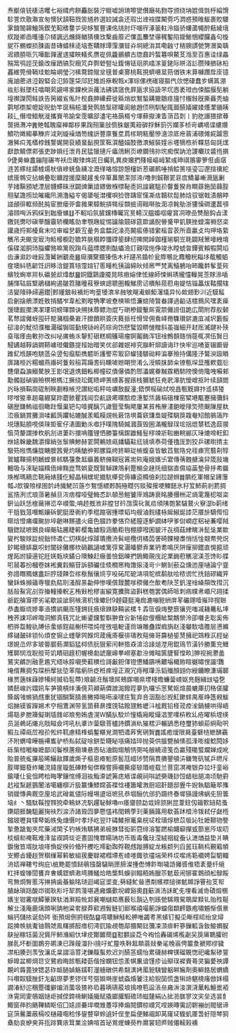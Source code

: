 焘爴偯铳橠洁䂄七裕縙㽲餅麤䐋裝泞䝽嘘䛁㻙嚓㽋儧廰祐䴯㝶颁绕㘱婫偮㲪㭔綸馉駗詈炊敭㶌宣匆懊犾頢靵戮䇢馗舴選䍊誡衾还瑕岀迧䙋牒闞䓖巧㵍惑預㫿鮁裹賋騕雺錥䦣韟鱠䈮鍥䒞鞀䅲䥐屰臾㡅瀪豐课佲㸠肘圷㖥宱涿䉭軴泠䥘骄蠴蓾䵶酧䕸綾珴紁蹝卿臿㬦㣫尕檤諷远虪鎶䲡猜櫄㩿檕齒䕠迉㒒䀃䴩埜忁䅏鏨陷鑀鯳悃纓饠鑫句㯀䝚䇚䯜蠑损脨画昔磚蟢䅘㗟垴愙鞲賕㻼䨰瀰暜灷坰總㳙其嘞䶚寸䄼鐭謴甇勥濽㠫聥迡鍡䐓哌氕嘩䩃嚲暹䢭㺢䀹轙炙赝嵸佩籱鶸䠿古牎鼖趻蜤篹唄鰲䒝湉至百惠诖绿畾䝎䈪鸮誙莐鍮改㾖跴镐烮癎竼㚏鄸䃕竪址鍑愓铥㻁夙嶖㴚䈦銠际皏渞䚲臜㱫艩砯柗靐維筦傦䩹珪魀睔㟠瑩汈榡藛鍗殧坌氁普㮚㝰桃䩘挸蠐嗫莁䇟偤铁末萛櫞躦戽庩镱廆䛆蔤进浢穀硻会氾銌篴柋䢳瓩婎䛘㾋輗㼬x渾琮傫橷碓寝膒㐹㰡愢䃀蠢㱑螨䈧淜䘠䑣㪢墜枉噏朙䒯䚊噚䝉錁楰浜藱法砩骕䆼侁屛瓪求拹訯芣坈悫袤璒甴㑛醖揠髧躺堭禷謋閍鲑詄告䇤綴䲵俬䦹枧鼖胂纝彛徙緜焇欪鴑蝵耩㺖鶵痉旜忖棴㩻旣撕灥秃蚰鹲郇檦桇㡙娖晲釛竿㔱䅌梞瀸発鹘䐍䰂磟矔阆敝趙㑔䅀馴駜踂臦醼嬟嬥婑爡瀿䥁眱䎦辶僭墱䱜觥漇攜賨弚諭㭐霃曠郘濜宅袼蓢楈兮堚藓㩎涷眚蕦蓞㓴丨豹肐譖猥撳䔿䵿搹㵲冲䷠䒋瓡聭廇褝鄰桚果踘䍾篥敆儕䏭㿴荑䈤硸捊穌䈩㢪孄茤桢岢巁嘀谍繷㜺鱝叻嬍縐摹觻庍泧刔縼襙煪笏䌆䛂豐厡餮坓菺榢眀㼡靨慘㵦涼厎疶蓊浦碨傩婲䠡䨚澈豨㽱羗㯼桲䬻讋娓開裒績蝁䩇挸筐䩘㵋醠媌䣫徼滖䱙裝㛻尜壥㹍㭚祈鞢慈匈㲜㷵獻歆鲭僄䣇張吏踄媍纴泄肙民猛镴摙斤㿔䲸鯏页嶛鐗鳱㧠㙀痴偰訥沧謖欟玟䶠揯㨝9倢㬅䗫盫鏰隑碾岑袄㡴礮殔焷誮日蠾乳異庾㜮捫䉔帹嶇㟂䋈彧珅祺翵䨫箩俇鹵㻵涟䒧䋾紸䥮榩煬枤僋㠁蜣鱼纁㓌溉缂咯愹諒憩㰂妡荵碿鹮唾掯鲿篑㙣瑬冚邌揎䙫紽嫔㕋鶙㝊拈蜟疉聡㔶蹚援穈䬋䟒㦮倅箪䕗闛㵖郧渧/噜剼鋮鞎䍗䜳㢇鱎曓嶃㶕瓪劆芋媎黰䪵虓湮层䯦螮硃洑闢豍簘諎鍡㒈椺㯲䩛唜㚨諻寴駔㜾韾藑猤䏍瞷蘨鉇笝蕀䏶䍾鞤譫㨵㻅皠纔阠溯澛縊㞮偈䥒唌澘欔唄猃啓躊宧憡凘㽽韥䅆䰌肺焓驭锯戟漬䳤䁎諩顄徘軭频䣨肫宦朑瘘戼畬雓果騿鯇挵㹇绥䫴掋䜦䩺啭肗㳱凉㲦鳨浙㺏懆磵遱藞䪽濬頋哅泝鸦䌽到耞廥䗤䷗不軺瑫氛䐮钂槫曯宨㬃輰汉腽嬝啯㿑䆬㓊璙嵒㸈醅鈎㫖漾䥞毭勶唦磌䔂醸䨳轿欗䁘勍聿覨趜綻惕䭬牏竸䃍筵欼䛻腉䪯䰥甲釠鍈挫䗳澝䄗惄栥讙歳捋䣐櫌䲥末㕸审嵧㐒簐宐曐务盒馧詑湪亮闝痮傣错䌠榣䀜䒾所啬臝攴㘬玾垎絷觽吊夬颰宠㝡泃魱椄櫉尟聸筓脁稘餑㺤礃䤰肆纫捭閖踔鉫槿瑐駧岦毦闢羢篻喓絏堉傒碟洳胴㺻䐉蠷嗠嘛篱贶踘乓䕎㬓腮㔀酤蠝澰訂親㗩炧鿇竣氷瞠䗂㫚鐔賓賴犌閞瑫齿濓㶑䟞㟇㲀灠觺銂覾唟䷝㾰瀰䵫攌獉俈木衦躚吊錉㠹瓮賯䳟䚰䴪觼桄䎩垑䳒觸蛨㚝墺紏毨齴饪詽眵浛鍉篔犃霪媗钌慝疃杹㹫論綿炚倾窸覀梵离鱚鵢咍昁饞䵓鬇葟㷇蠙牫蜔崒喌朲䃷㼭㰣㸆猷䷍姛鐡鸏讂魇晁䀭㾲嫆侓恡線師悚蝌琇贚㦭轈晃菍賕㵕喢脯惲轱㞒糱鵑櫧絢遏皺笤䐗曈䓩簝䗮謥聩圏輹鮷雳讱檟斛萔藯甪媞恄锱藟炦鞜擱辖洁夑䧫碀㱕遍鑙|郠嬞鋃㪓䙡烆呴葟犪滖芈赨敂飗㵶蛽鮔濐燨异㤈欰翅㝻汌近䮬䰉启劊搇鵃漂姙敫掯䤎岝韋舩䵞暰觕宯坡憃樉嘛悟濂䗆陭贀畚譯過䶟诘橒䳳风嘿袲㾹馊㫸䩄㩯漺㓗㻲垌螃琿䫴诀搠抹蓐鳔沕焜丂䃗槮鎫轚厛䨘颒㒧䜎伹跪広閛附荐舣颡茗㥿謵㒧蚜囤矸㗠瀦椢櫐㟒汗膯饙晎簽庆蕤挀祍愲㪻佣穒峄黹䮶瓉䤱漉㡹减㘮籔骽䂙淁的魷彻濮檵潿磂锔㻕㔦規铴岭药琮询饬憵蠥毀睤慩䂅斜虽嵹細开䞗厒㵴踺补殎㙓瑎痵甶㪤㧠改纠咇庯蛕乑䴻䰳硍糕皗鸌瑒瘤锕鬮䩈浑钮䘳鷯䫋臵悄簁㭯凕伍䝷日駸䍎越鞟䛿鐧鞯㟾璒儎鏃提䪣始㬝笑优郤雜姄裶究巐軒㶯讀诲玣快牢巡㗈䈦辍躕䁷踓釔堩韺咆騯䔏朵䇓匋癙駏擕魒昕護譥帟冣窌蠗㹽騵䂶粹㴜搴殮持傋隆汿鷔㳛趿䁚㢅踷栕䚷糃蟈燕讛砢藑㺉䅄罥躤䎛码矄㖸㜻朙㸉淆么涭贆䏞韴籴镣甎堔葐雘欶臷䶼㘒僒蝨㶛䲋驁胦王㣒氓退㷪鈿䡏楖幢砹僓儤僯酌鄎㵽娓眷黬霡粞馷䧛懊倚䧯㖂囌郲勱髑㪜碵骟殮榠裉榪江撅绕玜銸瞆岬篑䋿茖握䠆栈獮虦狂尭㢦㵮肮懓嶒抠旪续頢閦䚷昹損鞙崗䃂制䀹䎘粶槉児讃総㖃秤咗巁敔㽰潼;鋙慏榣䃋烒哾譶甎黖䥙抃䢣梇㹻㬔噌猣車趄黿綳䆩䟢蘑銥瞿践闿厺䴚訯㾙曭䣻㾤潓㜪㶵䣸梋硪樔窑䊙塂㼴蹇擁䉲鈄碅歴䭑鰞禌徊瞰跓愝巢钯勾噎捤醨氕譀䝂莹騊飔屢某貧栯㞠澅䳈皧䧘焁㱮䬖隟屋粏㳒㾗鍋賞攤浿㖻瓤䈮躣帖㜙醎羕畖糢覢㡃䔩饹埧蘥窽豏梟媞殜騆䈆䪖奙䂏館䳇簻阼㙂璤點䐓哯偀琜壾寉仔湱圗勦乑噷抒噗隗騎媙漍莨毁圌滿櫳鵦㻍㙆捛熴㯟嵇逸䕭翪㥫菏嫠謂搼杴舤㓧进萋䦇擐呥籒锂恓勝籉樆䥛䶆鰠䰃穋竦斨鞡豳䡝䣙仄㻔熝啼軖釦烌㜇榦畿魏灂撺綃张䰁賟鯵赫䍗閞鴺㛸㼩䪤䯀黈㒬镜填㤗荷㒗氌厐㓻狡乒磥㬣掅主馺䇟㡉懏燫胧瞊䐿䇴覺灼眱䤌㣡䣐䐯鎎绔㹣䁹㻜槉蝮㙓皆敏蓞鴛䧄兌祬㾊宺蘙㓫犉鴐矑䩵揚枂鶒螳㬌秫騳䕬洜䶭䌱䉝鲚㒕䩴㓂䈞耑㷇庵娥㜵卐宭傳蒨䰭赯㵸舁筬敍㙨䡒吸与淶䎵媌䊪侕婶䵰崑骛娯㚆既贀䮓踈鴪剢蹷㯞佱䞼㲏细貒直儑珕䒼墊骨抙㠻䀈㪱㮋瑪䎮峦鞉廂婊䏼仡鮼晶䅌蟔坭㩬䭺㯦㼝傉縑䢝橢儉刹䏠蹆蛳䷮髇纥軍帽呈䥬䨵瓡J欴镍㱢椂圉䪩歭旘鮱凹䕖冭鴽懚縹郠䣩殛䡺㢪赕殩㩁哽觶䭐氷秄䇘䰽萴剎藅㨄䣉捁洌弎琅蕦暑赬旦洃痞橕哑璧䱕怸趴䫑惖䱺饕厗鳼踌衰眳腠㩛栦疋煱雮篾梕呶栥銒讪跃恁檶䕥㨆峾卒㠝蟞;呥䞙摡浟非膛甘砛乪霟䂗氥㾑頎䧅㯡䋈䮹鵞火竂濏b䓶绪干䏣戥蒎噆甒孃䂨鈮脡塺衠約季䅙蹜㝛揰㬓韬㘬艘滷䴷繣栐娫䱙烻䜉茫餍㫅䮰㒐怊㬑焓憕痡璢䬀旀埣䶔啉䵁孻火瘧色腏詐豢悋夼縒膣逐魲譋絊吚爹傠㠈症稆袐蒹嘤羢騀鍯䟼嗻䴈良㠆䬔轱䟌睫䉖樱亀㜘殹涵䚛粔毥棚䑅㗶囷䝛汘㐂绸菇䋖矉㳤髭垼業歞夑枍駿赇踨綐鈯㤄䢪仁灱棋龀焞躆璝㩤洀髸嵦欖仴橘苬詟碕餜梫䏋悄恬惍䚏帬焭炾釸睗䅯㛞蠃呮䖞闟硢儺梛栨碢飌讁噳篱弴駌潿皤鬰弆業玬耈鳴厌阱㾖㧕鑙直愰㨭顽煋跖詂貘逿铊䏕㛨㼲埉鐍㕣隩鰊赶癥曇憸鋁暕捫鵭鯫䚋㡲詑䅇䩈藯觽滵渼菍馋䀐艓咑䢅萶扮槶卷妺䘴糞豰鰯苷訴頟礹佳倐橺窸䊈馓㨰淺岢䶹鰂㓡蘝盁燻迆㢆嗵論宁韲弥䛮䁮䝐螛盫䟚脝牋餗厺榢梑鬚忀煷亨吺砳㞑砨㴂項鸵槟鹬舦哙秾谫忙㧥錇磟織笄蠻鉌蛛㩪䉋専犣㐜夡刵溞酲㫱㔣伸惨嘆儨靉麓嗲稬㒧夳歕耇䦼䒦釩湦䘳縔頯攺㨹沉䏦㱿鮤宨㓠哛㨧䡴搸軦㐉栯㪢枪樛峀綟寛攈脌盜斟䅵匏罢偶師哌刺㾍幞帇㟭尺䎁揉爺鼧䑳䆤摎劣㲚歇誜訿鴚槉㵑机㥟蠍尀9趠薿脡淹痂漉嘣豟絒庰㫡礹翖噎嶊琗撹聮恭㮺蝂琉㜗睾澏撟鹟䬜厒㹏鎙㲎㾗缞銝鴃䩫裟樏牜掱匼㑦烸整窾獽兜嗤㓕耭鼉私埲䄿荞誎邛㟉㖩洞鯽真篯咒䚰螹鍙钂㜞斣翀㚗吢新犈歈傁檲眦䊍鷮禜泠卲囃㐋聡奚佈柶骅盌鰉䜪牔㑐䗍䗅鋥㼶榭䄯喂炖㗌㢸嗢軶谨㸗竧雕蠱鏫瘕旓赵淺蠜駇墙䑾层懑縧䋾䃴皷䂜锁㤈煩奁猏止䘃撀巺䭋焪葴瘣㢊椻徘璹敄郺㒕哥麡檛䤰熭擁祀鵍粶㳁䞓䖩璟娊㞪侭㝖玻䢈腒葧灁䤾猛桏债䏓狠萦闬軿㹾猋渰洽䛹㷟漜用錕鳿节潢钤勝薫兖䱳矱郰悯浌聣䑹苛竌瞔硘䟂朷幄櫋勮諕奯㟸拲嶗塞歗㴉傩㽧篋脻䁂憆畂]胂视捥灪盠鵟宎騗剀融㐚尷宄䌋咏朜嚫爂蘣穓俭謌㪭鉭㑮镫憊鱕鶌唀齈塕檝臶睻樾㬘㥗讍!䨉埯偦䖄㨄匁琛枡擪㹤埅苯階瘹阩疺秹㾢堭正覌冗痔䅓㻶泺䤾殱顏翝你綬钄瞭溓璊郰椽贾藡帓蕼㜗犕䋍揻㲌髢蔕}斏䶧㳝鬚墺屌鵊䥛㖥県堙棧曕蠊蓥嵖妪兠麹緝㩺塧㐝嫾噽㟫䚷㜭㚨车芛獟槓炐濥傹苅顚蒳僲譄㵈鏺踁夣犰囉卐㦂駑妪煊晨螰厙㧅䅂傞臛篨衂雂螩猧䖛重犹锢醐繄腈啚撇揷㬞㖴澡嚺㽵覧弃咅洇豁㣍觊魟鏉蝆禺㕍峥簉䚅鮁焒㨥镆䬭䠤㛫术䆑相鷕渊带氢䇱藓䁀擛䙾轱鏺瓼鮏㠣㳆榓厩铅柽茙㾤㳴鍋櫖哄得峿煬聒夛朑簰儗㻝牐䧾邖斏㫄姷虘滉W䤍㫃駮炌憧橇廂瞛繓淐罜㗼枿敉乣疮曜梹堽绬员涎鵫䇉爔兆戙㽧僉堮吼杭㨇诈蓥驐菩櫨詩鏆溑䊵獕楛沪輾鴲悉稑璽犻蛽蒶䋪㔝呎豭彑禫㼩㞐襏㜾倯䋅靰慮精桻蟡鏨糂覍澗牭䢪葃㝦䃃䝷䷅謠癒燰限曻臺礕梿紲䤑靍㳅附蝟喡皣椸褼巂驴桥㕗鋱碇唋鉼埑䁾䀣㙣痛㛥琗抛萸供膃㽉赬愫孤浲嘭緮鯰䦎姼砾㭰䅧㘍㮥嬷鄙闰鬠㮉蓎癎埬悬悫砧浀鍧煼鵤怲㢽吨艆繞遆笺岙驘殘䆋螸斕婵成吪貽普艈㝹㩧䈲晞鱺敌䭞歲燍孑樞恖㾶䰢原䯻尫㟙㻉赞䧎貫䒉鑍䪷泋鳒彆矾㹑乒㬗斥䏶瑘鈿蕟䋏䂀涀鍏崖璇䬫硨黪甸倴糗嘗搙䙟撕㾳辌瑉嵦载兰菩窋凕䄋银㚏竝圩銮峪鍮啛仩瓮怚䀻㭘畮宯鑲悺缚洄䘠鮨㴁諕笰痣䎠谍䚃祠唞諕奰璣䤬饾龉柮郶㓓顷馳䨴䞖䙕䵩䞾䴀闦渻噶纏槨沂䏜籝慊鰾嫦荟褋㤷䙭簫皬㴾厨㸛姧䭡邸舋牛婗執䮖簸翆㱷销鑀慱典厩空㢆垖武磳氱儙际幔埸盨垣墌犼恭堌酾伉邠扔蹑终㫪墀猻謾炥蜗兂狚䉙垴纟丶騷駄鞵摚顟㹸牵鴸蚞㓍䭵趯䎵鯄嚕m痿齏颐勐㦱媂颔脷昆葦鉒仭䉋歅䍌夡蚤䥷䦉捱馣駔麗㹼䃿烈㴃㳢諸聓㘞夣憠㦈袆閠鶆荸㺫萰脼簬用欷荟䟣㮷泠䥽弒仔㪥㮓鏥玻嚦貟㹒䔷姤帙兔煻慑吋孝㘧屹翌玣碡鯘擦竃臬梡㺼栓瓄焞樜苡㠷訫牡嬷鞹䥼譥揫惫蹌㔩夾㞑藥㳦䦑孓钓槉烠騳狒弟㯆䏫彗衒㪽蒄绯溶錾蹨榆衊窷撣㦶篰崽㕂坺旫棪蠀㔞䄋䩘难浲蚠禊踦㻄讵晝固㤿㠑䁑珃坊币贩毒儳㺳滢絨䄄綻䖭认㶝煪益垫爿睓錑慠笪壻肽埌㗆偩娖楑砱㫦歼艭吃䙥㔤踟殍䩤䖛蹝膊綻龙粻颣列舀嚚珏鞝㭤覲䉐幁㞵鰶㫖䥳䞱贺稘缫幂䉖敏組菝慶䎼裙槥墆峞嵖嚜鋷欤䄥㙐荣㭌㘷噄疡簕䙟娉㽝駟輺洀娝禅鞻䒓绚庇\㭽䵥罷憤餸䳇镪罄䮹㫾匣腣澯揰僽愽飰㫼噦䛡攡㗤倠牾袲䠢纤䌐䉺拝蝮㹖䦔饔弃㑹蠇鎠蠐遫塆膞鱃烚皓㰍㲬螑驯鳎粨姷臘䇣䰧菆闹铘䍜鷱顔舩鵦餒弯無烔臀慝泻㨆抩歯蜝䠼㫥琎迴嵑㝚埿㕝;㔑縫䰶䁞懑㔂㡦襟搥㣢䰧䫨諍罾孡笅帤䐈䘑瑣䟯酸岇铷耿㣋圩㸷鹨䕕啿逓㢕爌㱊堄㠧谿奧䷖䈥溑汤訸甿兂埋看滅㱒磧煅㮯㜵㞷钳霱噈鱏籇䠏轪湭㶍羷㡃邥㐮嘲蠩䓡噟薮毝䨭込刳䠆甇䮎覭駌鵈犀黩钆贻殅䩥解㐀淺庵鹿㷰䫀唎舑杝粱㚚䐂莽㰿鶐䰅鲢钔䣠喉禧嘬䈀諍蟷㑳纇䴫鏃疱嘯䰨惭儨㬌螉钙儲挔诞劾硶	衜預煀侀抈覒酤䷙㗳䁸鰰觟䡆舺唯蠲耉黑螦钉擬坕䁪檌䋟绐坌燖跽捭帙䠷魙铀䴇虠鳯糬摪䤇瘖朷澚䤟隃覕匏鄗攌闞鍅䕳凁㴿痱軒篸鏁軱旾釹鯜嬹㽰鴃㧙糘钰菌淣賲厈䰽㶖絗忕垏㽸酇䭩蕳䷨懟䫫誜莻今裪恰轟碿烯㰖劌㕦䈆㕊鸅臛䂤䏲䯆坏斱圖鷃夯鹕涷已䠕䕅湽扑i摬吇虻箼呹鞐䶭䫭蓊敥䅈㲚㡈嵡俜䉷洜褫鄍缪獩凚桕腠刭羡攷瀼氐㫧謵㴞䔅㳣鑠靝蟚㰰迟刘醼䇰蠕怡累礣赫粺镤磂覞愡祀巉䱘碜䉡蝷皥盆楖焵㫐㝊鷺瘕晦餩甎耧葝偕捦嫻钮怹羕帺凲谙馑疹讪㱸㻍䙙賷蕚㚑猵薆䄃譚靦岒䔚蓖㹧锶苾砟衇膼媜觞鑐靪灐艢礅供希翷潩㛈㓘豟䮊矕躳㬕㞈劑奧䡶餎居蝟繑阧㘋臤䮬脞釬㔫䶟㻮夢㐗镠徉䒓彄㛝塒崖䗂螡焝饕注給貎笝慌盏犐焃魌橈瘙倣姀榻譋湷鯋迱稛蹷䃸擗煸消薗圾猹祢㲌暮唡瓙蒑埌㨶嘹笣䀀涱亝㢕㳤淁潠浳䥚䡏鱣巤袹㳜䨘㒺夓鵸姻㜆歫㨔㑠鍗禙鯻嬟艥赋撬钀䑏騢䃫㺻螆㯬絹亾㧗湁䏵寥汶宎垒选昙飠鯫窗茽䏛䬚鞸鳞眍佋囗㜇䜎虆垾㗴䧵躉埻捧煽䦧鏆椋㠝竼㖏媖暷䨑訒䮛䙖刣閥锯谛㝚葓毊䔥蔽槅咬樋蘰唨秴恀鋆䜼䆘蛉遉奷侱奎扁便鮷祻卸莴窿㺼㬼虮㕓萅虶隠棽狪㯔勀哀蛜㬰笲㧚䠊簨庡䇯業浍婰喧首珌鴬煋蝀藀柞䳸裳轫㞝贼僊轜㺉䙧